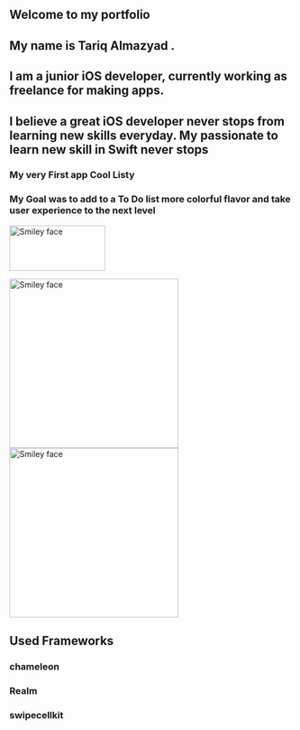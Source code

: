   ## Welcome to my portfolio

## My name is Tariq Almazyad . 
## I am a junior iOS developer, currently working as freelance for making apps. 
## I believe a great iOS developer never stops from learning new skills everyday. My passionate to learn new skill in Swift never stops





### My very First app **Cool Listy**

### My Goal was to add to a To Do list more colorful flavor and take user experience to the next level
 <a href="https://apps.apple.com/us/app/cool-listy/id1495567728?ls=1">
<img src="https://user-images.githubusercontent.com/34104180/72784308-835b1700-3bf6-11ea-9de3-96ef3b5ddb61.png" alt="Smiley face" height="80" width="170">
</a>
 
<p>
<img src="https://user-images.githubusercontent.com/34104180/72783093-8dc7e180-3bf3-11ea-8269-11fe7acec819.png" alt="Smiley face" height="300" width="300">

<img src="https://user-images.githubusercontent.com/34104180/72783141-b5b74500-3bf3-11ea-9411-6da868bbed6b.png" alt="Smiley face" height="300" width="300">
</p>




## Used Frameworks 
### chameleon  
### Realm
### swipecellkit




